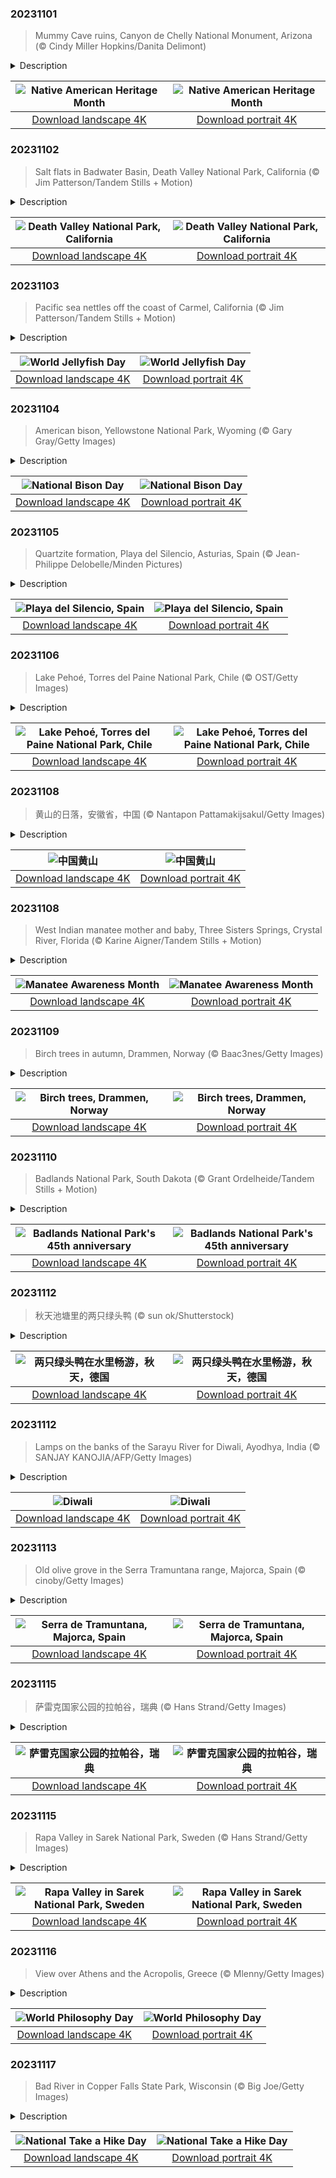 

### 20231101

> Mummy Cave ruins, Canyon de Chelly National Monument, Arizona (© Cindy Miller Hopkins/Danita Delimont)

<details>
<summary>Description</summary>

> November is National Native American Heritage Month, a commemoration that invites us to delve into Native peoples' traditions, languages, and art forms. There are millions of Native Americans across the US, with hundreds of tribes and groups, each with their own culture. In Arizona, Canyon de Chelly National Monument preserves the ruins of Indigenous tribes that have lived here over the past 5,000 years, including Ancestral Puebloans, who built the ancient village in our homepage image, and the Navajo, who arrived here around 1700. Carved by the relentless forces of nature, the canyon is owned by the Navajo people who manage it in cooperation with the National Park Service. Some Navajo families still live here, keeping traditions alive in one of North America's longest continuously inhabited landscapes.
> 
> 
> 
> 

</details>

| ![Native American Heritage Month](https://cn.bing.com/th?id=OHR.MummyCaveRuins_EN-US0871963100_UHD.jpg&pid=hp&w=400&h=224&rs=1&c=4) | ![Native American Heritage Month](https://cn.bing.com/th?id=OHR.MummyCaveRuins_EN-US0871963100_1080x1920.jpg&pid=hp&w=155&h=315&rs=1&c=4) |
|:---------:|:---------:|
| [Download landscape 4K](https://cn.bing.com/th?id=OHR.MummyCaveRuins_EN-US0871963100_UHD.jpg) | [Download portrait 4K](https://cn.bing.com/th?id=OHR.MummyCaveRuins_EN-US0871963100_1080x1920.jpg) |

### 20231102

> Salt flats in Badwater Basin, Death Valley National Park, California (© Jim Patterson/Tandem Stills + Motion)

<details>
<summary>Description</summary>

> Stretching for miles below the desert sun, the salt flats of Badwater Basin shine in Death Valley National Park, California. This sweltering spot is the lowest point of elevation in North America, 282 feet below sea level. In this otherworldly landscape, the hardened mineral surface glistens like a mirror as the scorching heat dances upon it, creating rippling waves in the air. Composed of sodium chloride, borax, and other minerals, the flats' brittle crust conceals a treacherous mud layer beneath. For those who venture beyond the flats and up a mountainside, Dante's View reveals a panoramic view of Badwater Basin from a height of nearly 5,500 feet. With its surreal landscapes, Death Valley National Park serves up unique beauty in the harshest of conditions.
> 
> 
> 
> 

</details>

| ![Death Valley National Park, California](https://cn.bing.com/th?id=OHR.DeathValleySalt_EN-US1068737086_UHD.jpg&pid=hp&w=400&h=224&rs=1&c=4) | ![Death Valley National Park, California](https://cn.bing.com/th?id=OHR.DeathValleySalt_EN-US1068737086_1080x1920.jpg&pid=hp&w=155&h=315&rs=1&c=4) |
|:---------:|:---------:|
| [Download landscape 4K](https://cn.bing.com/th?id=OHR.DeathValleySalt_EN-US1068737086_UHD.jpg) | [Download portrait 4K](https://cn.bing.com/th?id=OHR.DeathValleySalt_EN-US1068737086_1080x1920.jpg) |

### 20231103

> Pacific sea nettles off the coast of Carmel, California (© Jim Patterson/Tandem Stills + Motion)

<details>
<summary>Description</summary>

> Drifting along our shores and into our calendar, it's World Jellyfish Day! Jellyfish can be found in all the world's oceans, in all shapes and sizes. There are about 2,000 species, all lacking hearts, bones, and brains. Pacific sea nettle jellyfish, seen here, have vibrant golden-brown coloring and long tentacles and inhabit the coastal waters of California and Oregon. Moon jellyfish are pale with short tentacles, and, in an appropriate twist, went into orbit aboard the space shuttle Columbia in 1991, to help scientists study their unique biology. Jellyfish play a vital role in the ocean's food chain, as the main food source for many animals, including sea turtles. Their numbers are impacted by climate change, marine pollution, and overfishing, and in turn have reverberating effects on sea life around them.
> 
> 
> 
> 

</details>

| ![World Jellyfish Day](https://cn.bing.com/th?id=OHR.SeaNettles_EN-US6654060294_UHD.jpg&pid=hp&w=400&h=224&rs=1&c=4) | ![World Jellyfish Day](https://cn.bing.com/th?id=OHR.SeaNettles_EN-US6654060294_1080x1920.jpg&pid=hp&w=155&h=315&rs=1&c=4) |
|:---------:|:---------:|
| [Download landscape 4K](https://cn.bing.com/th?id=OHR.SeaNettles_EN-US6654060294_UHD.jpg) | [Download portrait 4K](https://cn.bing.com/th?id=OHR.SeaNettles_EN-US6654060294_1080x1920.jpg) |

### 20231104

> American bison, Yellowstone National Park, Wyoming (© Gary Gray/Getty Images)

<details>
<summary>Description</summary>

> When temperatures plunge, the American bison couldn't care less. These burly mammals are ready for snow with their shaggy coats and massive bodies weighing up to 2,000 pounds. Our homepage bison are pictured in Yellowstone National Park in Wyoming, home to one of the largest and oldest herds in the country. Bison have roamed here since prehistoric times.
> 
> Wildlife conservationists, Native American tribes, and ranchers have campaigned to establish National Bison Day a federally recognized holiday on the first Saturday in November. In 2016, President Barack Obama signed a law making the American bison as the national mammal of the United States. The US has come a long way in the protection of this grand animal, which was on the verge of extinction just over a century ago. The establishment of the American Bison Society in 1905, of which President Theodore Roosevelt was a founder, helped spearhead conservation efforts and bring these giants back from the brink.
> 
> 

</details>

| ![National Bison Day](https://cn.bing.com/th?id=OHR.BisonSnow_EN-US6764351912_UHD.jpg&pid=hp&w=400&h=224&rs=1&c=4) | ![National Bison Day](https://cn.bing.com/th?id=OHR.BisonSnow_EN-US6764351912_1080x1920.jpg&pid=hp&w=155&h=315&rs=1&c=4) |
|:---------:|:---------:|
| [Download landscape 4K](https://cn.bing.com/th?id=OHR.BisonSnow_EN-US6764351912_UHD.jpg) | [Download portrait 4K](https://cn.bing.com/th?id=OHR.BisonSnow_EN-US6764351912_1080x1920.jpg) |

### 20231105

> Quartzite formation, Playa del Silencio, Asturias, Spain (© Jean-Philippe Delobelle/Minden Pictures)

<details>
<summary>Description</summary>

> Spain's Asturias region, known for its greenery, artistic legacy, and excellent food, has many hidden gems. Our homepage image shows Playa del Silencio, or Beach of Silence, a shell-shaped cove with a natural rock amphitheater. Far away from urban areas and noisy crowds, the beach enjoys a sense of isolation and solitude. Rugged cliffs surround golden sands perfect for soaking up its peaceful vibes, while nearby caves and water activities provide exciting adventures for those who crave them.
> 
> The rocky shoreline seen here is made of quartzite, formed over millions of years. This spectacular display was created when quartz grains gradually replaced the original rock while maintaining its texture. With their intricate patterns and colors, some of these rocks resemble ancient wood.
> 
> 

</details>

| ![Playa del Silencio, Spain](https://cn.bing.com/th?id=OHR.SilencioSpain_EN-US6874925537_UHD.jpg&pid=hp&w=400&h=224&rs=1&c=4) | ![Playa del Silencio, Spain](https://cn.bing.com/th?id=OHR.SilencioSpain_EN-US6874925537_1080x1920.jpg&pid=hp&w=155&h=315&rs=1&c=4) |
|:---------:|:---------:|
| [Download landscape 4K](https://cn.bing.com/th?id=OHR.SilencioSpain_EN-US6874925537_UHD.jpg) | [Download portrait 4K](https://cn.bing.com/th?id=OHR.SilencioSpain_EN-US6874925537_1080x1920.jpg) |

### 20231106

> Lake Pehoé, Torres del Paine National Park, Chile (© OST/Getty Images)

<details>
<summary>Description</summary>

> Turquoise waters surrounded by jagged peaks and lush forests—that's Lake Pehoé for you. Nestled in Torres del Paine National Park, Chile, this glacial lake reflects the towering peaks of the Cuernos del Paine, pictured here bathed in the sun's rays. The lake gets its color from finely ground rock particles and minerals, known as glacial flour, suspended in the water. The word 'paine,' pronounced pie-neh, in the park’s name is believed to have its roots in a Tehuelche word meaning 'blue' while 'torres' means towers. The park is named after three striking granite peaks that reach up to 8,200 feet above sea level but boasts many other spectacular mountains. At 700 square miles, Torres del Paine is a UNESCO Biosphere Reserve with a huge amount to offer visitors, from hiking and kayaking to stargazing. So, pack your sense of adventure and head south to beat the blues.
> 
> 
> 
> 

</details>

| ![Lake Pehoé, Torres del Paine National Park, Chile](https://cn.bing.com/th?id=OHR.LagoPehoe_EN-US6983781896_UHD.jpg&pid=hp&w=400&h=224&rs=1&c=4) | ![Lake Pehoé, Torres del Paine National Park, Chile](https://cn.bing.com/th?id=OHR.LagoPehoe_EN-US6983781896_1080x1920.jpg&pid=hp&w=155&h=315&rs=1&c=4) |
|:---------:|:---------:|
| [Download landscape 4K](https://cn.bing.com/th?id=OHR.LagoPehoe_EN-US6983781896_UHD.jpg) | [Download portrait 4K](https://cn.bing.com/th?id=OHR.LagoPehoe_EN-US6983781896_1080x1920.jpg) |

### 20231108

> 黄山的日落，安徽省，中国 (© Nantapon Pattamakijsakul/Getty Images)

<details>
<summary>Description</summary>

> 立冬是中国二十四节气中的第十九个节气。 这也是冬天的开始。在南方，初冬时节一般都不是很冷。随着时间的推移，冬至后冷空气频繁南下，气温逐渐下降。入冬后，北方大部分地区将出现雨雪降温天气。华北部分地区此时常下初雪。
> 
> 今天给大家带来的是冬天的黄山。雪后的黄山银装素裹，美丽极了。游客可以欣赏到“玉宇琼塔”、“水晶宫”等美景，这是其他季节难以想象的。此外，黄山的温泉也非常有名，游客可以在这里享受温暖的温泉浴，在寒冷的冬天放松身心。
> 
> 

</details>

| ![中国黄山](https://cn.bing.com/th?id=OHR.LiDong2023_ZH-CN7689731997_UHD.jpg&pid=hp&w=400&h=224&rs=1&c=4) | ![中国黄山](https://cn.bing.com/th?id=OHR.LiDong2023_ZH-CN7689731997_1080x1920.jpg&pid=hp&w=155&h=315&rs=1&c=4) |
|:---------:|:---------:|
| [Download landscape 4K](https://cn.bing.com/th?id=OHR.LiDong2023_ZH-CN7689731997_UHD.jpg) | [Download portrait 4K](https://cn.bing.com/th?id=OHR.LiDong2023_ZH-CN7689731997_1080x1920.jpg) |

### 20231108

> West Indian manatee mother and baby, Three Sisters Springs, Crystal River, Florida (© Karine Aigner/Tandem Stills + Motion)

<details>
<summary>Description</summary>

> Today we're celebrating the lovely manatee! These marvelous marine mammals have a fascinating history that spans millions of years. They are related to elephants and their ancestors can be traced back to the Eocene era (about 56 to 33.9 million years ago), making them one of the oldest mammals on Earth. These slow-moving herbivores have, over time, adapted to life in warm, coastal waters.
> 
> These sleepy creatures are friendly towards humans but boat collisions and habitat loss are among their biggest threats. Our homepage manatees are pictured in Three Sisters Springs, in Florida's Crystal River, where hundreds of manatees arrive to spend the winter months in warmer waters. If you visit the area and come across a West Indian manatee, we encourage you to take a moment to appreciate them, but from a distance.
> 
> 

</details>

| ![Manatee Awareness Month](https://cn.bing.com/th?id=OHR.ManateeMama_EN-US7376333243_UHD.jpg&pid=hp&w=400&h=224&rs=1&c=4) | ![Manatee Awareness Month](https://cn.bing.com/th?id=OHR.ManateeMama_EN-US7376333243_1080x1920.jpg&pid=hp&w=155&h=315&rs=1&c=4) |
|:---------:|:---------:|
| [Download landscape 4K](https://cn.bing.com/th?id=OHR.ManateeMama_EN-US7376333243_UHD.jpg) | [Download portrait 4K](https://cn.bing.com/th?id=OHR.ManateeMama_EN-US7376333243_1080x1920.jpg) |

### 20231109

> Birch trees in autumn, Drammen, Norway (© Baac3nes/Getty Images)

<details>
<summary>Description</summary>

> Surrounded by forests and embraced by fjords, the Norwegian port city of Drammen is a haven for outdoor enthusiasts. Birch trees flourish at high altitudes, making them a natural fit for the mountainous region. When autumn arrives, their leaves transform into a mosaic of gold and crimson, in stark contrast to their pale, slender trunks. Long associated with new beginnings and renewal, birch trees don't just look good, they provide a home and sustenance for wildlife, and can be used for firewood and in construction.
> 
> 
> 
> 

</details>

| ![Birch trees, Drammen, Norway](https://cn.bing.com/th?id=OHR.NorwayBirch_EN-US7497125692_UHD.jpg&pid=hp&w=400&h=224&rs=1&c=4) | ![Birch trees, Drammen, Norway](https://cn.bing.com/th?id=OHR.NorwayBirch_EN-US7497125692_1080x1920.jpg&pid=hp&w=155&h=315&rs=1&c=4) |
|:---------:|:---------:|
| [Download landscape 4K](https://cn.bing.com/th?id=OHR.NorwayBirch_EN-US7497125692_UHD.jpg) | [Download portrait 4K](https://cn.bing.com/th?id=OHR.NorwayBirch_EN-US7497125692_1080x1920.jpg) |

### 20231110

> Badlands National Park, South Dakota (© Grant Ordelheide/Tandem Stills + Motion)

<details>
<summary>Description</summary>

> The strange stripes in our homepage image reveal tiers of fossil beds in Badlands National Park in South Dakota. Beneath the multicolored surface lies the land's history, including the remains of ancient horses, camels, tigers, and rhinos. The barren landscape, dotted with pinnacles and prairies, was formed by two geological processes: deposition, where the layered rocks were gradually stacked up on top of each other by inland seas, winds, and rivers over millions of years, and erosion, which began about 500,000 years ago. The Red Shirt Table, at 3,340 feet, is the highest point in the park, which was established on this day in 1978. It protects 379 square miles of rocky buttes, pinnacles, and prairies. This inhospitable terrain was called 'Mako Sica,' or 'land bad' by the Oglala Lakota people, who have lived here for hundreds of years. Still thirsty for knowledge? Visit the national park's museum collection. There are over 360,000 objects that have a lot more to reveal!
> 
> 
> 
> 

</details>

| ![Badlands National Park's 45th anniversary](https://cn.bing.com/th?id=OHR.BadlandsSunrise_EN-US7576048436_UHD.jpg&pid=hp&w=400&h=224&rs=1&c=4) | ![Badlands National Park's 45th anniversary](https://cn.bing.com/th?id=OHR.BadlandsSunrise_EN-US7576048436_1080x1920.jpg&pid=hp&w=155&h=315&rs=1&c=4) |
|:---------:|:---------:|
| [Download landscape 4K](https://cn.bing.com/th?id=OHR.BadlandsSunrise_EN-US7576048436_UHD.jpg) | [Download portrait 4K](https://cn.bing.com/th?id=OHR.BadlandsSunrise_EN-US7576048436_1080x1920.jpg) |

### 20231112

> 秋天池塘里的两只绿头鸭 (© sun ok/Shutterstock)

<details>
<summary>Description</summary>

> 绿头鸭，又名野鸭，是世界上分布最广的鸭科动物之一。你知道在20世纪以前，绿头鸭在德国曾被称为三月鸭吗？绿头鸭有着醒目的羽毛，很容易辨认。雄性绿头鸭，被称为公鸭，以其彩色的翅膀和绿色的头部而闻名，而母鸭的颜色则是不起眼的棕色。绿头鸭以植物、昆虫和小鱼为食，并且具有很强的适应性。无论是在城市公园，还是湖泊和河流中，你都能见到它们的身影。而正是这种适应性以及色彩斑斓的羽毛，使得绿头鸭成为一种令人瞩目的鸟类。
> 
> 自古以来，鸟类的形象就存在于人类文化的民间传说和神话中。最著名的例子是神话中的凤凰，它最早出现在古埃及，被视为重生的象征。在俄罗斯神话中有火鸟，在希腊神话有鹰身女妖“哈比”。在德国民间传说中也有许多神话生物，它们或为鸟，或为鸟类与其他动物组成的神兽。一个具体的例子是Elwetritsch，这是一种主要出现在德国西南部文化中的鸟类形象。
> 
> 

</details>

| ![两只绿头鸭在水里畅游，秋天，德国](https://cn.bing.com/th?id=OHR.MallarDucks_ZH-CN7422818269_UHD.jpg&pid=hp&w=400&h=224&rs=1&c=4) | ![两只绿头鸭在水里畅游，秋天，德国](https://cn.bing.com/th?id=OHR.MallarDucks_ZH-CN7422818269_1080x1920.jpg&pid=hp&w=155&h=315&rs=1&c=4) |
|:---------:|:---------:|
| [Download landscape 4K](https://cn.bing.com/th?id=OHR.MallarDucks_ZH-CN7422818269_UHD.jpg) | [Download portrait 4K](https://cn.bing.com/th?id=OHR.MallarDucks_ZH-CN7422818269_1080x1920.jpg) |

### 20231112

> Lamps on the banks of the Sarayu River for Diwali, Ayodhya, India (© SANJAY KANOJIA/AFP/Getty Images)

<details>
<summary>Description</summary>

> Diwali, the five-day festival of lights, holds significance in Hinduism, Jainism, and Sikhism. It is celebrated widely both in India, and in countries across the world with an Indian diaspora. The name 'Diwali' comes from the Sanskrit term 'Dipavali,' which means 'row of lights,' and the heart of the festival lies in the oil lamps, or 'diyas,' which illuminate homes and public spaces. They create a dazzling spectacle symbolizing the triumph of knowledge over ignorance and good over evil. The city of Ayodhya in Uttar Pradesh, India, pictured in today's image, hosts one of the world's largest displays of oil lamps. Hundreds of thousands of diyas are lit on the banks of the Sarayu River during Diwali.
> 
> 
> 
> 

</details>

| ![Diwali](https://cn.bing.com/th?id=OHR.DiwaliAyodhya_EN-US7782727326_UHD.jpg&pid=hp&w=400&h=224&rs=1&c=4) | ![Diwali](https://cn.bing.com/th?id=OHR.DiwaliAyodhya_EN-US7782727326_1080x1920.jpg&pid=hp&w=155&h=315&rs=1&c=4) |
|:---------:|:---------:|
| [Download landscape 4K](https://cn.bing.com/th?id=OHR.DiwaliAyodhya_EN-US7782727326_UHD.jpg) | [Download portrait 4K](https://cn.bing.com/th?id=OHR.DiwaliAyodhya_EN-US7782727326_1080x1920.jpg) |

### 20231113

> Old olive grove in the Serra Tramuntana range, Majorca, Spain (© cinoby/Getty Images)

<details>
<summary>Description</summary>

> They've been growing olives on the Spanish island of Majorca in the western Mediterranean for more than 2,000 years. Early settlers, the Phoenicians and Greeks, introduced the first olive trees but the groves in the Serra de Tramuntana range expanded during Spain's Islamic era, between 709 and 1492. Olive oil became a crucial ingredient in culinary traditions on Majorca, the largest of the Balearic Islands. One ancient tree on the island, Can Det, is estimated to be more than 1,100 years old, and is still producing olives.
> 
> In 2011, the Serra de Tramuntana was established as a UNESCO World Heritage Site. Today, tourists from all over the world visit the archipelago to taste history and the 'liquid gold.'
> 
> 

</details>

| ![Serra de Tramuntana, Majorca, Spain](https://cn.bing.com/th?id=OHR.OliveOrchard_EN-US7903927729_UHD.jpg&pid=hp&w=400&h=224&rs=1&c=4) | ![Serra de Tramuntana, Majorca, Spain](https://cn.bing.com/th?id=OHR.OliveOrchard_EN-US7903927729_1080x1920.jpg&pid=hp&w=155&h=315&rs=1&c=4) |
|:---------:|:---------:|
| [Download landscape 4K](https://cn.bing.com/th?id=OHR.OliveOrchard_EN-US7903927729_UHD.jpg) | [Download portrait 4K](https://cn.bing.com/th?id=OHR.OliveOrchard_EN-US7903927729_1080x1920.jpg) |

### 20231115

> 萨雷克国家公园的拉帕谷，瑞典 (© Hans Strand/Getty Images)

<details>
<summary>Description</summary>

> 拉帕谷坐落在瑞典萨雷克国家公园内，这里既有河流穿过郁郁葱葱的草地，也有高耸的山峰直插云霄。在瑞典北部的这个国家公园里，麋鹿可以自由地驰骋，金雕在空中翱翔，踪迹难寻的北极狐在雪地上留下了痕迹。瑞典拥有众多的国家公园，从阿比斯库国家公园的美景到萨勒克国家公园的陡峭山峰，每个国家公园都是一个奇迹。萨米人自古以来就以这片高山地区以及挪威、芬兰和俄罗斯的部分地区为家，他们的文化遗产与荒野交织在一起。他们以狩猎、放牧和打渔为生，不过最出名的可能还是他们放牧驯鹿的习俗。
> 
> 
> 
> 

</details>

| ![萨雷克国家公园的拉帕谷，瑞典](https://cn.bing.com/th?id=OHR.SarekSweden_ZH-CN9728518595_UHD.jpg&pid=hp&w=400&h=224&rs=1&c=4) | ![萨雷克国家公园的拉帕谷，瑞典](https://cn.bing.com/th?id=OHR.SarekSweden_ZH-CN9728518595_1080x1920.jpg&pid=hp&w=155&h=315&rs=1&c=4) |
|:---------:|:---------:|
| [Download landscape 4K](https://cn.bing.com/th?id=OHR.SarekSweden_ZH-CN9728518595_UHD.jpg) | [Download portrait 4K](https://cn.bing.com/th?id=OHR.SarekSweden_ZH-CN9728518595_1080x1920.jpg) |

### 20231115

> Rapa Valley in Sarek National Park, Sweden (© Hans Strand/Getty Images)

<details>
<summary>Description</summary>

> Rapa Valley runs through Sarek National Park in northern Sweden, where rivers cut into lush meadows and towering peaks reach towards the sky. In this national park, covering about 760 square miles of pristine wilderness, elk roam freely, golden eagles soar overhead, and the elusive arctic fox leaves traces of its presence in the snow. From the beauty of Abisko to the rugged peaks of Sarek, Sweden's many national parks boast a range of landscapes from glaciers to lush green forests and sandy beaches. The Sámi people have called this alpine region home since ancient times, and their cultural heritage is intertwined with the landscape. They fish the coasts, and perhaps most famously, herd reindeer.
> 
> 
> 
> 

</details>

| ![Rapa Valley in Sarek National Park, Sweden](https://cn.bing.com/th?id=OHR.SarekSweden_EN-US8292531624_UHD.jpg&pid=hp&w=400&h=224&rs=1&c=4) | ![Rapa Valley in Sarek National Park, Sweden](https://cn.bing.com/th?id=OHR.SarekSweden_EN-US8292531624_1080x1920.jpg&pid=hp&w=155&h=315&rs=1&c=4) |
|:---------:|:---------:|
| [Download landscape 4K](https://cn.bing.com/th?id=OHR.SarekSweden_EN-US8292531624_UHD.jpg) | [Download portrait 4K](https://cn.bing.com/th?id=OHR.SarekSweden_EN-US8292531624_1080x1920.jpg) |

### 20231116

> View over Athens and the Acropolis, Greece (© Mlenny/Getty Images)

<details>
<summary>Description</summary>

> On World Philosophy Day, we're in Athens, the capital of Greece, the birthplace of Western philosophy and democracy. The iconic Acropolis, the ancient citadel that towers over Athens, and its most famous monument, the Parthenon, remind us of the brilliant minds of Socrates, Plato, and Aristotle. Ancient Greek philosophy focused on critical thinking and questioning and started a revolution of rationale that is still shaping our society today. UNESCO recognizes the profound impact philosophy has on human thought, cultures, and individuals on World Philosophy Day. Take time today to discover the depths of the 'love of wisdom'!
> 
> 
> 
> 

</details>

| ![World Philosophy Day](https://cn.bing.com/th?id=OHR.AthensAcropolis_EN-US8385195396_UHD.jpg&pid=hp&w=400&h=224&rs=1&c=4) | ![World Philosophy Day](https://cn.bing.com/th?id=OHR.AthensAcropolis_EN-US8385195396_1080x1920.jpg&pid=hp&w=155&h=315&rs=1&c=4) |
|:---------:|:---------:|
| [Download landscape 4K](https://cn.bing.com/th?id=OHR.AthensAcropolis_EN-US8385195396_UHD.jpg) | [Download portrait 4K](https://cn.bing.com/th?id=OHR.AthensAcropolis_EN-US8385195396_1080x1920.jpg) |

### 20231117

> Bad River in Copper Falls State Park, Wisconsin (© Big Joe/Getty Images)

<details>
<summary>Description</summary>

> Take a hike, buddy! No, not the 'get out of here' version but the 'get out there' version. It's time to lace up those boots and take advantage of our national trails, which span over 91,000 miles. Back in the 1960s, President Lyndon B. Johnson signed the National Trails System Act into law, to preserve, promote, and develop scenic and historic trails across the country. Can't decide where to start? Our homepage image offers up one option which is awash with fall colors—Copper Falls State Park in Wisconsin. With 17 miles of trails along the Bad River, past waterfalls and ancient lava flows, this park has a lot to offer. Whether it's a rugged mountain path, a serene forest walk, or an oceanside stroll, this country has a trail waiting for you. But remember to respect nature, follow 'leave no trace' principles, and take nothing but photographs. Happy hiking!
> 
> 
> 
> 

</details>

| ![National Take a Hike Day](https://cn.bing.com/th?id=OHR.BadRiver_EN-US1270508214_UHD.jpg&pid=hp&w=400&h=224&rs=1&c=4) | ![National Take a Hike Day](https://cn.bing.com/th?id=OHR.BadRiver_EN-US1270508214_1080x1920.jpg&pid=hp&w=155&h=315&rs=1&c=4) |
|:---------:|:---------:|
| [Download landscape 4K](https://cn.bing.com/th?id=OHR.BadRiver_EN-US1270508214_UHD.jpg) | [Download portrait 4K](https://cn.bing.com/th?id=OHR.BadRiver_EN-US1270508214_1080x1920.jpg) |